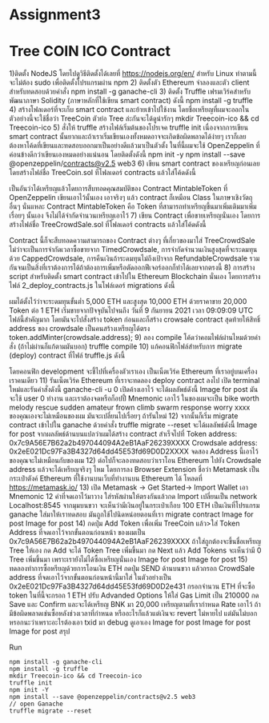 # Assignment3
# Tree COIN ICO Contract
1)ติดตั้ง NodeJS โดยไปดูวิธีติดตั้งได้เลยที่ https://nodejs.org/en/
สำหรับ Linux ทำตามนี้จะไม่ต้อง sudo เพื่อติดตั้งโปรแกรมผ่าน npm
2) ติดตั้งตัว Ethereum จำลองและตัว client สำหรับทดสอบด้วยคำสั่ง
npm install -g ganache-cli
3) ติดตั้ง Truffle เฟรมเวิร์คสำหรับพัฒนาภาษา Solidity (ภาษาหลักที่ใช้เขียน smart contract) ดังนี้
npm install -g truffle
4) สร้างโฟลเดอร์ที่จะเก็บ smart contract และย้ายเข้าไปใช้งาน โดยชื่อเหรียญที่ผมจะออกในตัวอย่างนี้จะใช้ชื่อว่า TreeCoin ตัวย่อ Tree ล่ะกันจะได้ดูน่ารักๆ
mkdir Treecoin-ico && cd Treecoin-ico
5) สั่งให้ truffle สร้างไฟล์เริ่มต้นของโปรเจค
truffle init
เนื่องจากการเขียน smart contract นั้นยากและถ้าเราเริ่มเขียนเองทั้งหมดอาจจะเกิดข้อผิดพลาดได้ง่ายๆ เราก็เลยต้องหาโค้ดที่เขียนและทดสอบออกมาเป็นอย่างดีแล้วมาเป็นตัวตั้ง ในที่นี้ผมจะใช้ OpenZeppelin ที่ค่อนข้างดีกว่าเขียนเองหมดอย่างแน่นอน โดยติดตั้งดังนี้
npm init -y
npm install --save @openzeppelin/contracts@v2.5 web3
6) เขียน smart contract ของเหรียญก่อนเลย โดยสร้างไฟล์ชื่อ TreeCoin.sol ที่โฟลเดอร์ contracts แล้วใส่โค้ดดังนี้

เป็นอันว่าได้เหรียญแล้วโดยการสืบทอดคุณสมบัติของ Contract MintableToken ที่ OpenZeppelin เขียนเอาไว้นั้นเอง เอาจริงๆ แล้ว contract ก็เหมือน Class ในภาษาเชิงวัตถุอื่นๆ นั่นแหละ Contract MintableToken คือ Token ที่สามารถทำเหรียญขึ้นมาเพิ่มเติมมาเพิ่มเรื่อยๆ นั้นเอง จึงไม่ได้จำกัดจำนวนเหรียญเอาไว้
7) เขียน Contract เพื่อขายเหรียญนั่นเอง โดยการสร้างไฟล์ชื่อ TreeCrowdSale.sol ที่โฟลเดอร์ contracts แล้วใส่โค้ดดังนี้

Contract นี้ก็จะสืบทอดความสามารถของ Contract ต่างๆ ที่เกี่ยวของมาใส่ TreeCrowdSale ไม่ว่าจะเป็นการจำกัดเวลาซื้อขายจาก TimedCrowdsale, การจำกัดจำนวนเงินสูงสุดที่จะระดมทุนด้วย CappedCrowdsale, การคืนเงินถ้าระดมทุนไม่ถึงเป้าจาก RefundableCrowdsale รวมกันจนเป็นสิ่งที่เราต้องการได้ถ้าต้องการเพิ่มหรือตัดออกฟีเจอร์ออกก็ทำได้เลยจากตรงนี้
8) การสร้าง script สำหรับติดตั้ง smart contract เข้าไปใน Ethereum Blockchain นั่นเอง โดยการสร้างไฟล์ 2_deploy_contracts.js ในโฟล์เดอร์ migrations ดังนี้

ผมได้ตั้งไว้ว่าจะระดมทุนขั้นต่ำ 5,000 ETH และสูงสุด 10,000 ETH ด้วยราคาขาย 20,000 Token ต่อ 1 ETH เริ่มขายจากปัจจุบันไปจนถึง วันที่ 9  กันยายน 2021 เวลา 09:09:09 UTC ไฟล์นี้สำคัญมาก โดยมันจะไปสั่งสร้าง token ก่อนและก็สร้าง crowsale contract สุดท้ายให้สิทธิ์ address ของ crowdsale เป็นคนสร้างเหรียญได้ตรง token.addMinter(crowdsale.address);
9) ลอง compile โค้ดว่าคอมไฟล์ผ่านไหมด้วยคำสั่ง (ถ้าไม่ผ่านก็แก้ตามมันบอก)
truffle compile
10) แก้คอนฟิกไฟล์สำหรับการ migrate (deploy) contract ที่ไฟล์ truffle.js ดังนี้

โดยคอนฟิก development จะชี้ไปที่เครื่องตัวเราเอง เป็นเน็ตเวิร์ค Ethereum ที่เราอยู่บนเครื่องเราคนเดียว
11) รันเน็ตเวิร์ค Ethereum ที่เราจะทดลอง deploy contract ลงไป เปิด terminal ใหม่และรันคำสั่งดังนี้
ganache-cli -u 0
เปิดค้างเอาไว้ จะได้ผลลัพธ์ดังนี้
Image for post
มันจะใช้ user 0 ทำงาน และเราต้องจดหรือก็อปปี้ Mnemonic เอาไว้ ในของผมจะเป็น bike worth melody rescue sudden amateur frown climb swarm response worry xxxx ของคุณเองจะไม่เหมือนของผม มันจะเปลี่ยนไปเรื่อยๆ ถ้ารันใหม่
12) จากนั้นก็เริ่ม migrate contract เข้าไปใน ganache ด้วยคำสั่ง
truffle migrate --reset
จะได้ผลลัพธ์ดังนี้
Image for post
จากผลลัพธ์ด้านบนแปลว่าผมได้สร้าง contract สำเร็จไปที่
Token address: 0x7c9A56E7B62a2b497044094A2eB1AaF26239XXXX
Crowdsale address: 0x2eE021Dc97Fa3B4327d64dd45E53fd69D0D2XXXX
จดสอง Address นี้เอาไว้ ของคุณจะไม่เหมือนกับของผม
12) ต่อไปก็จะลองทดสอบว่าเราโอน Ethereum ไปยัง Crowdsale address แล้วจะได้เหรียญจริงๆ ไหม โดยการลง Browser Extension ชื่อว่า Metamask เป็น กระเป๋าตังค์ Ethereum ที่ใช้งานบนเว็บที่ทำงานบน Ethereum ได้ โหลดที่ https://metamask.io/
13) เปิด Metamask -> Get Started-> Import Wallet
เอา Mnemonic 12 คำที่จดเอาไว้มาวาง ใส่รหัสผ่านให้ตรงกันแล้วกด Import เปลี่ยนเป็น network Localhost:8545 จากมุมบนขวา จะเห็นว่ามีเงินอยู่ในกระเป๋าเกือบ 100 ETH เป็นเงินที่โปรแกรม ganache ใส่มาให้เราทดสอบ มันถูกใช้ไปนิดหน่อยตอนที่เรา migrate contract
Image for post
Image for post
14) กดปุ่ม Add Token เพื่อเพิ่ม TreeCoin แล้ว>ใส่ Token Address ที่จดเอาไว้จากขั้นตอนก่อนหน้า ของผมเป็น 0x7c9A56E7B62a2b497044094A2eB1AaF26239XXXX ถ้าใส่ถูกต้องจะขึ้นชื่อเหรียญ Tree ให้เอง กด Add จะได้ Token Tree เพิ่มขึ้นมา กด Next แล้ว Add Tokens จะเห็นว่ามี 0 Tree เพิ่มขึ้นมา เพราะเรายังไม่ได้ซื้อเหรียญนั่นเอง
Image for post
Image for post
15) ทดลองทำการซื้อหรียญด้วยการโอนเงิน ETH กดปุ่ม SEND ด้านบนขวา แล้วกรอก CrowdSale address ที่จดเอาไว้จากขั้นตอนก่อนหน้านี้มาใส่ ในตัวอย่างเป็น 0x2eE021Dc97Fa3B4327d64dd45E53fd69D0D2e431 กรอกจำนวน ETH ที่จะซื้อ token ในที่นี้จะกรอก 1 ETH ปรับ Advanded Options ให้ใส่ Gas Limit เป็น 210000 กด Save และ Confirm และจะได้เหรียญ BNK มา 20,000 เหรียญตามที่เรากำหนด Rate เอาไว้ ถ้ามีข้อผิดพลาดเช่นซื้อหลังช่วงเวลาที่กำหนด หรืออะไรก็แล้วแต่เงินจะ revert ไม่หายไป แต่มันไม่บอกหรอกนะว่าเพราะอะไรต้องเอา txid มา debug ดูเอาเอง
Image for post
Image for post
Image for post
สรุป



Run
```
npm install -g ganache-cli
npm install -g truffle
mkdir Treecoin-ico && cd Treecoin-ico
truffle init
npm init -Y
npm install --save @openzeppelin/contracts@v2.5 web3
// open Ganache
truffle migrate --reset
```
